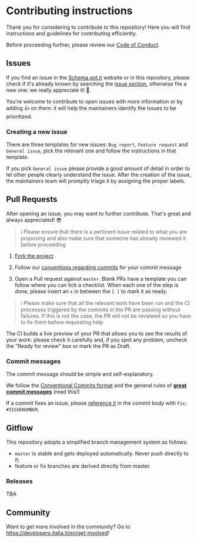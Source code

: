 # Contributing instructions

Thank you for considering to contribute to this repository!
Here you will find instructions and guidelines for contributing efficiently.

Before proceeding further, please review our [Code of Conduct](CODE_OF_CONDUCT.md).

## Issues

If you find an issue in the [Schema.got.it](https://www.schema.gov.it)
website or in this repository, please check if it's already known by searching
the [issue section](https://github.com/teamdigitale/dati-semantic-backend/issues), otherwise
file a new one: we really appreciate it! :rocket:.

You're welcome to contribute to open issues with more information or by adding
:+1: on them: it will help the maintainers identify the issues to be prioritized.

### Creating a new issue

There are three templates for new issues: `Bug report`, `Feature request`
and `General issue`, pick the relevant one and follow the instructions
in that template.

If you pick `General issue` please provide a good amount of detail in
order to let other people clearly understand the issue.
After the creation of the issue, the maintainers team will promptly triage
it by assigning the proper labels.

## Pull Requests

After opening an issue, you may want to further contribute.
That's great and always appreciated! :sunglasses:

> :information_source: Please ensure that there is a pertinent issue related to
> what you are proposing and also make sure that someone has already reviewed it
> before proceeding

1. [Fork the project](https://help.github.com/articles/creating-a-pull-request-from-a-fork/)

2. Follow our [conventions regarding commits](#commit-messages) for your commit message

3. Open a Pull request against `master`.
   Blank PRs have a template you can follow where you can tick a checklist.
   When each one of the step is done, please insert an `x` in between the `[ ]`
   to mark it as ready.

> :information_source: Please make sure that all the relevant tests have been
> run and the CI processes triggered by the commits in the PR are passing
> without failures.
> If this is not the case, the PR will not be reviewed so you have to fix them
> before requesting help

The CI builds a live preview of your PR that allows you to see the results of your
work: please check it carefully and, if you spot any problem, uncheck the
"Ready for review" box or mark the PR as Draft.

### Commit messages

The commit message should be simple and self-explanatory.

We follow the [Conventional Commits format](https://www.conventionalcommits.org)
and the general rules of
**[great commit messages](https://chris.beams.io/posts/git-commit/)** (read this!)

If a commit fixes an issue, please
[reference it](https://docs.github.com/en/enterprise/2.16/user/github/managing-your-work-on-github/closing-issues-using-keywords#about-issue-references)
in the commit body with `Fix: #ISSUENUMBER`.

## Gitflow

This repository adopts a simplified branch management system as follows:

* `master` is stable and gets deployed automatically. Never push directly to it;
* feature or fix branches are derived directly from master.

### Releases

TBA

## Community

Want to get more involved in the community? Go to <https://developers.italia.it/en/get-involved>!
